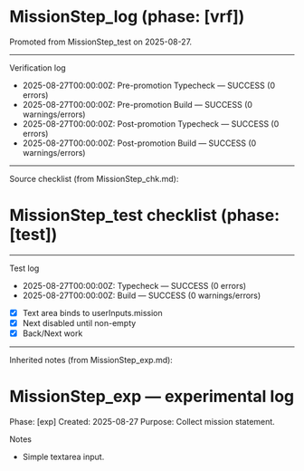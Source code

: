 # MissionStep_log (phase: [vrf])

Promoted from MissionStep_test on 2025-08-27.

---
Verification log
- 2025-08-27T00:00:00Z: Pre-promotion Typecheck — SUCCESS (0 errors)
- 2025-08-27T00:00:00Z: Pre-promotion Build — SUCCESS (0 warnings/errors)
- 2025-08-27T00:00:00Z: Post-promotion Typecheck — SUCCESS (0 errors)
- 2025-08-27T00:00:00Z: Post-promotion Build — SUCCESS (0 warnings/errors)

---
Source checklist (from MissionStep_chk.md):
# MissionStep_test checklist (phase: [test])

---
Test log
- 2025-08-27T00:00:00Z: Typecheck — SUCCESS (0 errors)
- 2025-08-27T00:00:00Z: Build — SUCCESS (0 warnings/errors)

- [x] Text area binds to userInputs.mission
- [x] Next disabled until non-empty
- [x] Back/Next work

---
Inherited notes (from MissionStep_exp.md):
# MissionStep_exp — experimental log

Phase: [exp]
Created: 2025-08-27
Purpose: Collect mission statement.

Notes
- Simple textarea input.

